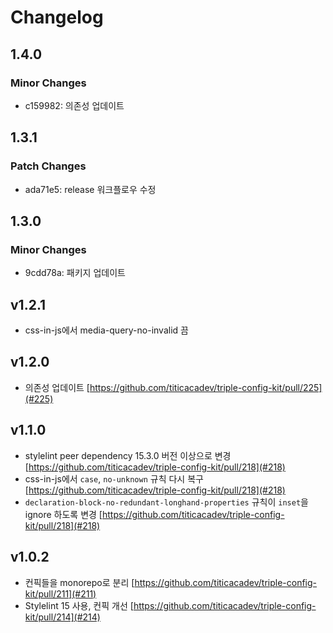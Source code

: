 # Changelog

## 1.4.0

### Minor Changes

- c159982: 의존성 업데이트

## 1.3.1

### Patch Changes

- ada71e5: release 워크플로우 수정

## 1.3.0

### Minor Changes

- 9cdd78a: 패키지 업데이트

## v1.2.1

- css-in-js에서 media-query-no-invalid 끔

## v1.2.0

- 의존성 업데이트 [https://github.com/titicacadev/triple-config-kit/pull/225](#225)

## v1.1.0

- stylelint peer dependency 15.3.0 버전 이상으로 변경 [https://github.com/titicacadev/triple-config-kit/pull/218](#218)
- css-in-js에서 `case`, `no-unknown` 규칙 다시 복구 [https://github.com/titicacadev/triple-config-kit/pull/218](#218)
- `declaration-block-no-redundant-longhand-properties` 규칙이 `inset`을 ignore 하도록 변경 [https://github.com/titicacadev/triple-config-kit/pull/218](#218)

## v1.0.2

- 컨픽들을 monorepo로 분리 [https://github.com/titicacadev/triple-config-kit/pull/211](#211)
- Stylelint 15 사용, 컨픽 개선 [https://github.com/titicacadev/triple-config-kit/pull/214](#214)

